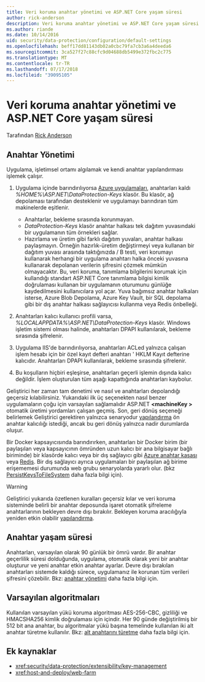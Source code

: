 ```yaml
---
title: Veri koruma anahtar yönetimi ve ASP.NET Core yaşam süresi
author: rick-anderson
description: Veri koruma anahtar yönetimi ve ASP.NET Core yaşam süresi hakkında bilgi edinin.
ms.author: riande
ms.date: 10/14/2016
uid: security/data-protection/configuration/default-settings
ms.openlocfilehash: beff17dd81143db02a0cbc79fa7cb3a6a4deeda6
ms.sourcegitcommit: 3ca527f27c88cfc9d04688db5499e372fbc2c775
ms.translationtype: MT
ms.contentlocale: tr-TR
ms.lasthandoff: 07/17/2018
ms.locfileid: "39095105"
---
```

# <a name="data-protection-key-management-and-lifetime-in-aspnet-core"></a>Veri koruma anahtar yönetimi ve ASP.NET Core yaşam süresi

Tarafından [Rick Anderson](https://twitter.com/RickAndMSFT)

## <a name="key-management"></a>Anahtar Yönetimi

Uygulama, işletimsel ortamı algılamak ve kendi anahtar yapılandırması işlemek çalışır.

1. Uygulama içinde barındırılıyorsa [Azure uygulamaları](https://azure.microsoft.com/services/app-service/), anahtarları kaldı *%HOME%\ASP.NET\DataProtection-Keys* klasör. Bu klasör, ağ depolaması tarafından desteklenir ve uygulamayı barındıran tüm makinelerde eşitlenir.
   * Anahtarlar, bekleme sırasında korunmayan.
   * *DataProtection-Keys* klasör anahtar halkası tek dağıtım yuvasındaki bir uygulamanın tüm örnekleri sağlar.
   * Hazırlama ve üretim gibi farklı dağıtım yuvaları, anahtar halkası paylaşmayın. Örneğin hazırlık-üretim değiştirmeyi veya kullanan bir dağıtım yuvası arasında taktığınızda / B testi, veri korumayı kullanarak herhangi bir uygulama anahtarı halka önceki yuvasına kullanarak depolanan verilerin şifresini çözmek mümkün olmayacaktır. Bu, veri koruma, tanımlama bilgilerini korumak için kullandığı standart ASP.NET Core tanımlama bilgisi kimlik doğrulaması kullanan bir uygulamanın oturumunu günlüğe kaydedilmesini kullanıcılara yol açar. Yuva bağımsız anahtar halkaları isterse, Azure Blob Depolama, Azure Key Vault, bir SQL depolama gibi bir dış anahtar halkası sağlayıcısı kullanma veya Redis önbelleği.

1. Anahtarları kalıcı kullanıcı profili varsa, *%LOCALAPPDATA%\ASP.NET\DataProtection-Keys* klasör. Windows işletim sistemi olması halinde, anahtarları DPAPI kullanılarak, bekleme sırasında şifrelenir.

1. Uygulama IIS'de barındırılıyorsa, anahtarları ACLed yalnızca çalışan işlem hesabı için bir özel kayıt defteri anahtarı ' HKLM Kayıt defterine kalıcıdır. Anahtarları DPAPI kullanılarak, bekleme sırasında şifrelenir.

1. Bu koşulların hiçbiri eşleşirse, anahtarları geçerli işlemin dışında kalıcı değildir. İşlem oluşturulan tüm aşağı kapattığında anahtarları kaybolur.

Geliştirici her zaman tam denetimi ve nasıl ve anahtarları depolandığı geçersiz kılabilirsiniz. Yukarıdaki ilk üç seçenekten nasıl benzer uygulamaların çoğu için varsayılan sağlamalıdır ASP.NET  **\<machineKey >** otomatik üretimi yordamları çalışan geçmiş. Son, geri dönüş seçeneği belirlemek Geliştirici gerektiren yalnızca senaryodur [yapılandırma](xref:security/data-protection/configuration/overview) ön anahtar kalıcılığı istediği, ancak bu geri dönüş yalnızca nadir durumlarda oluşur.

Bir Docker kapsayıcısında barındırırken, anahtarları bir Docker birim (bir paylaşılan veya kapsayıcının ömründen uzun kalıcı bir ana bilgisayar bağlı biriminde) bir klasörde kalıcı veya bir dış sağlayıcı gibi [Azure anahtar kasası](https://azure.microsoft.com/services/key-vault/) veya [Redis](https://redis.io/). Bir dış sağlayıcı ayrıca uygulamaları bir paylaşılan ağ birime erişememesi durumunda web grubu senaryolarda yararlı olur. (bkz [PersistKeysToFileSystem](xref:security/data-protection/configuration/overview#persistkeystofilesystem) daha fazla bilgi için).

> [!WARNING]
> Geliştirici yukarıda özetlenen kuralları geçersiz kılar ve veri koruma sisteminde belirli bir anahtar deposunda işaret otomatik şifreleme anahtarlarının bekleyen devre dışı bırakılır. Bekleyen koruma aracılığıyla yeniden etkin olabilir [yapılandırma](xref:security/data-protection/configuration/overview).

## <a name="key-lifetime"></a>Anahtar yaşam süresi

Anahtarları, varsayılan olarak 90 günlük bir ömrü vardır. Bir anahtar geçerlilik süresi dolduğunda, uygulama, otomatik olarak yeni bir anahtar oluşturur ve yeni anahtar etkin anahtar ayarlar. Devre dışı bırakılan anahtarları sistemde kaldığı sürece, uygulamanız ile korunan tüm verileri şifresini çözebilir. Bkz: [anahtar yönetimi](xref:security/data-protection/implementation/key-management#key-expiration-and-rolling) daha fazla bilgi için.

## <a name="default-algorithms"></a>Varsayılan algoritmaları

Kullanılan varsayılan yükü koruma algoritması AES-256-CBC, gizliliği ve HMACSHA256 kimlik doğrulaması için içindir. Her 90 günde değiştirilmiş bir 512 bit ana anahtar, bu algoritmalar yükü başına temelinde kullanılan iki alt anahtar türetme kullanılır. Bkz: [alt anahtarını türetme](xref:security/data-protection/implementation/subkeyderivation#additional-authenticated-data-and-subkey-derivation) daha fazla bilgi için.

## <a name="additional-resources"></a>Ek kaynaklar

* <xref:security/data-protection/extensibility/key-management>
* <xref:host-and-deploy/web-farm>
